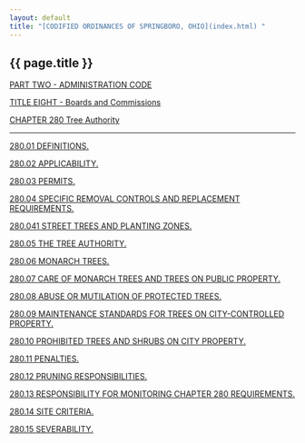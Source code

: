 ```yaml
---
layout: default 
title: "[CODIFIED ORDINANCES OF SPRINGBORO, OHIO](index.html) "
---
```


{{ page.title }}
----------------

[PART TWO - ADMINISTRATION CODE](1505a412.html)

[TITLE EIGHT - Boards and Commissions](189fa412.html)

[CHAPTER 280 Tree Authority](190da412.html)

---

[280.01 DEFINITIONS.](1926a412.html)

[280.02 APPLICABILITY.](193ea412.html)

[280.03 PERMITS.](1943a412.html)

[280.04 SPECIFIC REMOVAL CONTROLS AND REPLACEMENT
REQUIREMENTS.](1958a412.html)

[280.041 STREET TREES AND PLANTING ZONES.](1980a412.html)

[280.05 THE TREE AUTHORITY.](199ba412.html)

[280.06 MONARCH TREES.](19b2a412.html)

[280.07 CARE OF MONARCH TREES AND TREES ON PUBLIC
PROPERTY.](19bca412.html)

[280.08 ABUSE OR MUTILATION OF PROTECTED TREES.](1a23a412.html)

[280.09 MAINTENANCE STANDARDS FOR TREES ON CITY-CONTROLLED
PROPERTY.](1a2ba412.html)

[280.10 PROHIBITED TREES AND SHRUBS ON CITY PROPERTY.](1a41a412.html)

[280.11 PENALTIES.](1a68a412.html)

[280.12 PRUNING RESPONSIBILITIES.](1a72a412.html)

[280.13 RESPONSIBILITY FOR MONITORING CHAPTER 280
REQUIREMENTS.](1a78a412.html)

[280.14 SITE CRITERIA.](1a8ca412.html)

[280.15 SEVERABILITY.](1a97a412.html)
